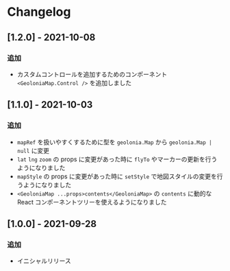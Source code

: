 # Changelog

## [1.2.0] - 2021-10-08

### 追加

* カスタムコントロールを追加するためのコンポーネント `<GeoloniaMap.Control />` を追加しました

## [1.1.0] - 2021-10-03

### 追加

* `mapRef` を扱いやすくするために型を `geolonia.Map` から `geolonia.Map | null` に変更
* `lat` `lng` `zoom` の props に変更があった時に `flyTo` やマーカーの更新を行うようになりました
* `mapStyle` の props に変更があった時に `setStyle` で地図スタイルの変更を行うようになりました
* `<GeoloniaMap ...props>contents</GeoloniaMap>` の `contents` に動的な React コンポーネントツリーを使えるようになりました

## [1.0.0] - 2021-09-28

### 追加

* イニシャルリリース
